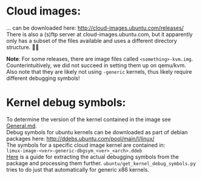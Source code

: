 # Cloud images:

... can be downloaded here: http://cloud-images.ubuntu.com/releases/
There is also a (s)ftp server at cloud-images.ubuntu.com, but it apparently only has a subset of the files available and uses a different directory structure. 🤷🏼

**Note**: For some releases, there are image files called `<something>-kvm.img`. Counterintuitively, we did not succeed in setting them up on qemu/kvm. Also note that they are likely not using `-generic` kernels, thus likely require different debugging symbols!

# Kernel debug symbols:
To determine the version of the kernel contained in the image see [General.md](../General.md).  
Debug symbols for ubuntu kernels can be downloaded as part of debian packages here: http://ddebs.ubuntu.com/pool/main/l/linux/  
The symbols for a specific cloud image kernel are contained in:  
`limux-image-<ver>-generic-dbgsym_<ver>_<arch>.ddeb`  
[Here](../VolatiltySymbolFiles.md) is a guide for extracting the actual debugging symbols from the package and processing them further. `ubuntu/get_kernel_debug_symbols.py` tries to do just that automatically for generic x86 kernels.

